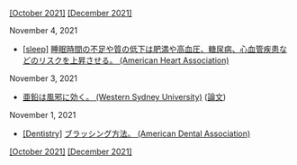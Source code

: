 [\[October 2021\]](2110.md) [\[December 2021\]](2112.md)

November 4, 2021
* [\[sleep\]](sleep.md) [睡眠時間の不足や質の低下は肥満や高血圧、糖尿病、心血管疾患などのリスクを上昇させる。 (American Heart Association)](https://www.ahajournals.org/doi/full/10.1161/CIR.0000000000000444)

November 3, 2021
* [亜鉛は風邪に効く。 (Western Sydney University)](https://www.westernsydney.edu.au/nicm/news/zinc_shown_to_prevent_symptoms_and_shorten_duration_of_common_cold_and_flu-like_illnesses) ([論文](https://bmjopen.bmj.com/content/11/11/e047474))

November 1, 2021
* [\[Dentistry\]](Dentistry.md) [ブラッシング方法。 (American Dental Association)](https://www.mouthhealthy.org/en/az-topics/b/brushing-your-teeth)

[\[October 2021\]](2110.md) [\[December 2021\]](2112.md)
